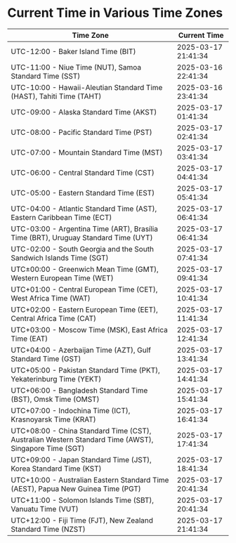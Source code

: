# Current Time in Various Time Zones

| Time Zone | Current Time |
|-----------|--------------|
| UTC-12:00 - Baker Island Time (BIT) | 2025-03-17 21:41:34 |
| UTC-11:00 - Niue Time (NUT), Samoa Standard Time (SST) | 2025-03-16 22:41:34 |
| UTC-10:00 - Hawaii-Aleutian Standard Time (HAST), Tahiti Time (TAHT) | 2025-03-16 23:41:34 |
| UTC-09:00 - Alaska Standard Time (AKST) | 2025-03-17 01:41:34 |
| UTC-08:00 - Pacific Standard Time (PST) | 2025-03-17 02:41:34 |
| UTC-07:00 - Mountain Standard Time (MST) | 2025-03-17 03:41:34 |
| UTC-06:00 - Central Standard Time (CST) | 2025-03-17 04:41:34 |
| UTC-05:00 - Eastern Standard Time (EST) | 2025-03-17 05:41:34 |
| UTC-04:00 - Atlantic Standard Time (AST), Eastern Caribbean Time (ECT) | 2025-03-17 06:41:34 |
| UTC-03:00 - Argentina Time (ART), Brasília Time (BRT), Uruguay Standard Time (UYT) | 2025-03-17 06:41:34 |
| UTC-02:00 - South Georgia and the South Sandwich Islands Time (SGT) | 2025-03-17 07:41:34 |
| UTC±00:00 - Greenwich Mean Time (GMT), Western European Time (WET) | 2025-03-17 09:41:34 |
| UTC+01:00 - Central European Time (CET), West Africa Time (WAT) | 2025-03-17 10:41:34 |
| UTC+02:00 - Eastern European Time (EET), Central Africa Time (CAT) | 2025-03-17 11:41:34 |
| UTC+03:00 - Moscow Time (MSK), East Africa Time (EAT) | 2025-03-17 12:41:34 |
| UTC+04:00 - Azerbaijan Time (AZT), Gulf Standard Time (GST) | 2025-03-17 13:41:34 |
| UTC+05:00 - Pakistan Standard Time (PKT), Yekaterinburg Time (YEKT) | 2025-03-17 14:41:34 |
| UTC+06:00 - Bangladesh Standard Time (BST), Omsk Time (OMST) | 2025-03-17 15:41:34 |
| UTC+07:00 - Indochina Time (ICT), Krasnoyarsk Time (KRAT) | 2025-03-17 16:41:34 |
| UTC+08:00 - China Standard Time (CST), Australian Western Standard Time (AWST), Singapore Time (SGT) | 2025-03-17 17:41:34 |
| UTC+09:00 - Japan Standard Time (JST), Korea Standard Time (KST) | 2025-03-17 18:41:34 |
| UTC+10:00 - Australian Eastern Standard Time (AEST), Papua New Guinea Time (PGT) | 2025-03-17 20:41:34 |
| UTC+11:00 - Solomon Islands Time (SBT), Vanuatu Time (VUT) | 2025-03-17 20:41:34 |
| UTC+12:00 - Fiji Time (FJT), New Zealand Standard Time (NZST) | 2025-03-17 21:41:34 |
